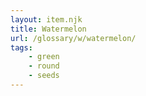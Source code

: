 ```yaml
---
layout: item.njk
title: Watermelon
url: /glossary/w/watermelon/
tags:
    - green
    - round
    - seeds
---
```

